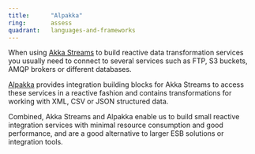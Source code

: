 ```yaml
---
title:      "Alpakka"
ring:       assess
quadrant:   languages-and-frameworks
---
```


When using [Akka Streams](/languages-and-frameworks/akka-streams/) to build reactive data transformation services you usually need to connect to several services such as FTP, S3 buckets, AMQP brokers or different databases.

[Alpakka](https://developer.lightbend.com/docs/alpakka/current/) provides integration building blocks for Akka Streams to access these services in a reactive fashion and contains transformations for working with XML, CSV or JSON structured data.

Combined, Akka Streams and Alpakka enable us to build small reactive integration services with minimal resource consumption and good performance, and are a good alternative to larger ESB solutions or integration tools.
